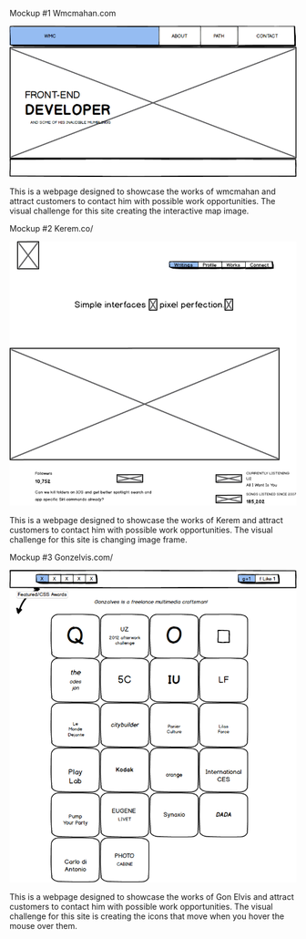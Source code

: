 
Mockup #1 Wmcmahan.com

![alt tag](/unit1_projects/images/wmc.png?raw=true)

This is a webpage designed to showcase the works of wmcmahan and attract customers to contact him with possible work opportunities. The visual challenge for this site creating the interactive map image.

Mockup #2 Kerem.co/

![alt tag](/unit1_projects/images/kerem.png?raw=true)

This is a webpage designed to showcase the works of Kerem and attract customers to contact him with possible work opportunities. The visual challenge for this site is changing image frame.

Mockup #3 Gonzelvis.com/

![alt tag](/unit1_projects/images/gonzelvis.png?raw=true)

This is a webpage designed to showcase the works of Gon Elvis and attract customers to contact him with possible work opportunities. The visual challenge for this site is creating the icons that move when you hover the mouse over them.
